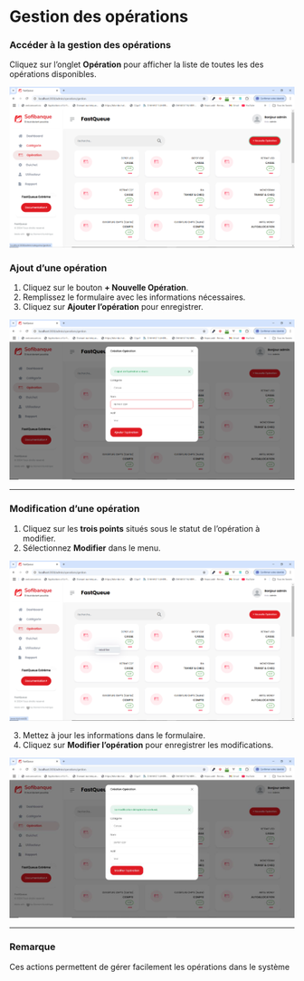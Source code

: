 # Gestion des opérations

### Accéder à la gestion des opérations
Cliquez sur l’onglet **Opération** pour afficher la liste de toutes les des opérations disponibles.

![Gestion des opérations](assets/operation1.png)

###  Ajout d’une opération
1. Cliquez sur le bouton **+ Nouvelle Opération**.
2. Remplissez le formulaire avec les informations nécessaires.
3. Cliquez sur **Ajouter l’opération** pour enregistrer.

![Gestion des opérations](assets/operation2.png)

---

### Modification d’une opération
1. Cliquez sur les **trois points** situés sous le statut de l’opération à modifier.
2. Sélectionnez **Modifier** dans le menu.

![Gestion des opérations](assets/operation3.png)

3. Mettez à jour les informations dans le formulaire.
4. Cliquez sur **Modifier l’opération** pour enregistrer les modifications.

![Gestion des opérations](assets/operation4.png)

---

### Remarque
Ces actions permettent de gérer facilement les opérations dans le système
